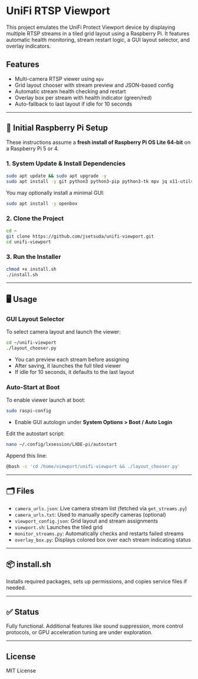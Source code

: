# UniFi RTSP Viewport

This project emulates the UniFi Protect Viewport device by displaying multiple RTSP streams in a tiled grid layout using a Raspberry Pi. It features automatic health monitoring, stream restart logic, a GUI layout selector, and overlay indicators.

## Features
- Multi-camera RTSP viewer using `mpv`
- Grid layout chooser with stream preview and JSON-based config
- Automatic stream health checking and restart
- Overlay box per stream with health indicator (green/red)
- Auto-fallback to last layout if idle for 10 seconds

---

## 🔧 Initial Raspberry Pi Setup

These instructions assume a **fresh install of Raspberry Pi OS Lite 64-bit** on a Raspberry Pi 5 or 4.

### 1. System Update & Install Dependencies
```bash
sudo apt update && sudo apt upgrade -y
sudo apt install -y git python3 python3-pip python3-tk mpv jq x11-utils xinit xserver-xorg x11-xserver-utils unclutter
```

You may optionally install a minimal GUI:
```bash
sudo apt install -y openbox
```

### 2. Clone the Project
```bash
cd ~
git clone https://github.com/jsetsuda/unifi-viewport.git
cd unifi-viewport
```

### 3. Run the Installer
```bash
chmod +x install.sh
./install.sh
```

---

## 🖥️ Usage

### GUI Layout Selector
To select camera layout and launch the viewer:
```bash
cd ~/unifi-viewport
./layout_chooser.py
```

- You can preview each stream before assigning
- After saving, it launches the full tiled viewer
- If idle for 10 seconds, it defaults to the last layout

### Auto-Start at Boot
To enable viewer launch at boot:
```bash
sudo raspi-config
```
- Enable GUI autologin under **System Options > Boot / Auto Login**

Edit the autostart script:
```bash
nano ~/.config/lxsession/LXDE-pi/autostart
```
Append this line:
```bash
@bash -c 'cd /home/viewport/unifi-viewport && ./layout_chooser.py'
```

---

## 🗂️ Files
- `camera_urls.json`: Live camera stream list (fetched via `get_streams.py`)
- `camera_urls.txt`: Used to manually specify cameras (optional)
- `viewport_config.json`: Grid layout and stream assignments
- `viewport.sh`: Launches the tiled grid
- `monitor_streams.py`: Automatically checks and restarts failed streams
- `overlay_box.py`: Displays colored box over each stream indicating status

---

## 📦 install.sh
Installs required packages, sets up permissions, and copies service files if needed.

---

## ✅ Status
Fully functional. Additional features like sound suppression, more control protocols, or GPU acceleration tuning are under exploration.

---

## License
MIT License
